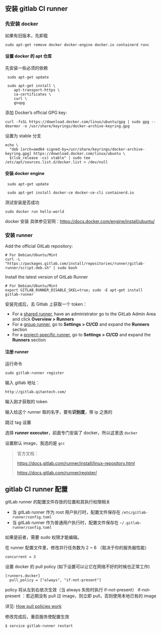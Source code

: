 
## 安装 gitlab CI runner

### 先安装 docker

如果有旧版本，先卸载

```
sudo apt-get remove docker docker-engine docker.io containerd runc
```

#### 设置 docker 的 apt 仓库

先安装一些必须的依赖

```
 sudo apt-get update
```

```
 sudo apt-get install \
    apt-transport-https \
    ca-certificates \
    curl \
    gnupg
```

添加 Docker’s official GPG key:

```
curl -fsSL https://download.docker.com/linux/ubuntu/gpg | sudo gpg --dearmor -o /usr/share/keyrings/docker-archive-keyring.gpg
```

设置为 stable 分支

```
echo \
  "deb [arch=amd64 signed-by=/usr/share/keyrings/docker-archive-keyring.gpg] https://download.docker.com/linux/ubuntu \
  $(lsb_release -cs) stable" | sudo tee /etc/apt/sources.list.d/docker.list > /dev/null
```

#### 安装 docker engine

```
 sudo apt-get update
```

```
 sudo apt-get install docker-ce docker-ce-cli containerd.io
```

测试安装是否成功

```
sudo docker run hello-world
```

docker 安装 具体参见官网：https://docs.docker.com/engine/install/ubuntu/

### 安装 runner

Add the official GitLab repository:

```
# For Debian/Ubuntu/Mint
curl -L "https://packages.gitlab.com/install/repositories/runner/gitlab-runner/script.deb.sh" | sudo bash
```

Install the latest version of GitLab Runner

```
# For Debian/Ubuntu/Mint
export GITLAB_RUNNER_DISABLE_SKEL=true; sudo -E apt-get install gitlab-runner
```

安装完成后，去 Gitlab 上获取一个 token：

* For a [shared runner](https://docs.gitlab.com/ee/ci/runners/#shared-runners),
  have an administrator go to the GitLab Admin Area and click **Overview > Runners**
* For a [group runner](https://docs.gitlab.com/ee/ci/runners/README.html#group-runners),
  go to **Settings > CI/CD** and expand the **Runners** section
* For a [project-specific runner](https://docs.gitlab.com/ee/ci/runners/README.html#specific-runners),
  go to **Settings > CI/CD** and expand the **Runners** section

#### 注册 runner

运行命令

```
sudo gitlab-runner register
``````

输入 gitlab 地址：

```
http://gitlab.qitantech.com/
```

输入刚才获取的 token

输入给这个 runner 取的名字，要有**识别度**，带 ip 之类的

跳过 tag 设置

选择 **runner executor**，前面专门安装了 docker，所以这里选 `docker`

设置默认 image，我选的是 `gcc`

> 官方文档：
>
> https://docs.gitlab.com/runner/install/linux-repository.html
>
> https://docs.gitlab.com/runner/register/
>

## gitlab CI runner 配置

gitLab runner 的配置文件存放的位置和其执行权限相关

+ 当 gitLab runner 作为 root 用户执行时，配置文件保存在 `/etc/gitlab-runner/config.toml`
+ 当 gitLab runner 作为普通用户执行时，配置文件保存在 `~/.gitlab-runner/config.toml`

如果是前者，需要 sudo 权限才能编辑。

在 runner 配置文件里，修改并行任务数为 2 ~ 6 （取决于你的服务器性能）

```
concurrent = 3
```

设置 docker 的 pull policy (如下设置可以让它在网络不好的时候也正常工作)

```
[runners.docker]
  pull_policy = ["always", "if-not-present"]
```

policy 将从左到右依次生效（当 always 失败时执行 if-not-present）
if-not-present ：若近期没有 pull 过 image，则立即 pull，否则使用本地已有的 image

详见:
[How pull policies work](https://docs.gitlab.com/runner/executors/docker.html#how-pull-policies-work)

修改完成后，重启服务使配置生效

```
$ service gitlab-runner restart
```